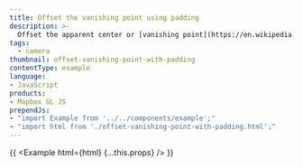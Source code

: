 ```yaml
---
title: Offset the vanishing point using padding
description: >-
  Offset the apparent center or [vanishing point](https://en.wikipedia.org/wiki/Vanishing_point) of the map to reduce distortion when floating elements are displayed over the map.
tags:
  - camera
thumbnail: offset-vanishing-point-with-padding
contentType: example
language:
- JavaScript
products:
- Mapbox GL JS
prependJs:
- "import Example from '../../components/example';"
- "import html from './offset-vanishing-point-with-padding.html';"
---
```


{{ <Example html={html} {...this.props} /> }}
